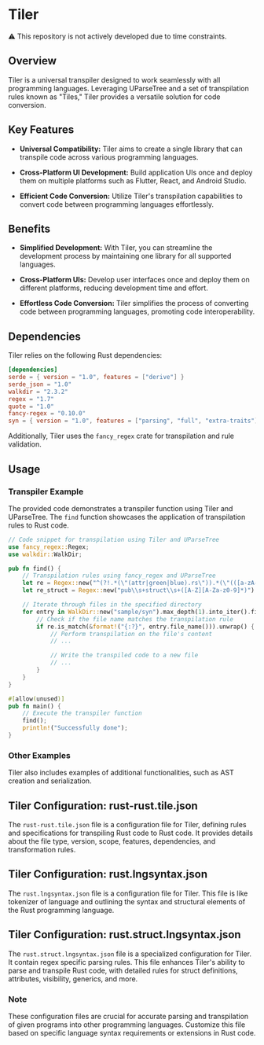 # Tiler

⚠️ This repository is not actively developed due to time constraints.


## Overview

Tiler is a universal transpiler designed to work seamlessly with all programming languages. Leveraging UParseTree and a set of transpilation rules known as "Tiles," Tiler provides a versatile solution for code conversion.

## Key Features

- **Universal Compatibility:** Tiler aims to create a single library that can transpile code across various programming languages.

- **Cross-Platform UI Development:** Build application UIs once and deploy them on multiple platforms such as Flutter, React, and Android Studio.

- **Efficient Code Conversion:** Utilize Tiler's transpilation capabilities to convert code between programming languages effortlessly.

## Benefits

- **Simplified Development:** With Tiler, you can streamline the development process by maintaining one library for all supported languages.

- **Cross-Platform UIs:** Develop user interfaces once and deploy them on different platforms, reducing development time and effort.

- **Effortless Code Conversion:** Tiler simplifies the process of converting code between programming languages, promoting code interoperability.

## Dependencies

Tiler relies on the following Rust dependencies:

```toml
[dependencies]
serde = { version = "1.0", features = ["derive"] }
serde_json = "1.0"
walkdir = "2.3.2"
regex = "1.7"
quote = "1.0"
fancy-regex = "0.10.0"
syn = { version = "1.0", features = ["parsing", "full", "extra-traits"] }
```

Additionally, Tiler uses the `fancy_regex` crate for transpilation and rule validation.

## Usage

### Transpiler Example

The provided code demonstrates a transpiler function using Tiler and UParseTree. The `find` function showcases the application of transpilation rules to Rust code.

```rust
// Code snippet for transpilation using Tiler and UParseTree
use fancy_regex::Regex;
use walkdir::WalkDir;

pub fn find() {
    // Transpilation rules using fancy_regex and UParseTree
    let re = Regex::new("^(?!.*(\"(attr|green|blue).rs\")).*(\"(([a-zA-Z0-9_])+).rs\")").unwrap();
    let re_struct = Regex::new("pub\\s+struct\\s+([A-Z][A-Za-z0-9]*)").unwrap();

    // Iterate through files in the specified directory
    for entry in WalkDir::new("sample/syn").max_depth(1).into_iter().filter_map(|e| e.ok()) {
        // Check if the file name matches the transpilation rule
        if re.is_match(&format!("{:?}", entry.file_name())).unwrap() {
            // Perform transpilation on the file's content
            // ...

            // Write the transpiled code to a new file
            // ...
        }
    }
}

#[allow(unused)]
pub fn main() {
    // Execute the transpiler function
    find();
    println!("Successfully done");
}
```

### Other Examples

Tiler also includes examples of additional functionalities, such as AST creation and serialization.


## Tiler Configuration: rust-rust.tile.json

The `rust-rust.tile.json` file is a configuration file for Tiler, defining rules and specifications for transpiling Rust code to Rust code. It provides details about the file type, version, scope, features, dependencies, and transformation rules.

## Tiler Configuration: rust.lngsyntax.json

The `rust.lngsyntax.json` file is a configuration file for Tiler. This file is like tokenizer of language and outlining the syntax and structural elements of the Rust programming language.

## Tiler Configuration: rust.struct.lngsyntax.json

The `rust.struct.lngsyntax.json` file is a specialized configuration for Tiler. It contain regex specific parsing rules. This file enhances Tiler's ability to parse and transpile Rust code, with detailed rules for struct definitions, attributes, visibility, generics, and more.

### Note

These configuration files are crucial for accurate parsing and transpilation of given programs into other programming languages. Customize this file based on specific language syntax requirements or extensions in Rust code.
